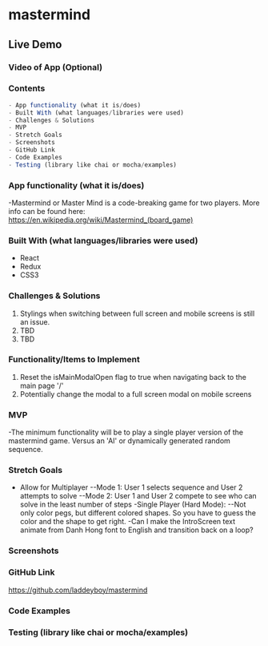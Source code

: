 # mastermind

## Live Demo

### Video of App (Optional)

### Contents

```javascript
- App functionality (what it is/does)
- Built With (what languages/libraries were used)
- Challenges & Solutions
- MVP
- Stretch Goals
- Screenshots
- GitHub Link
- Code Examples
- Testing (library like chai or mocha/examples)
```

### App functionality (what it is/does)

-Mastermind or Master Mind is a code-breaking game for two players.  More info can be found here: <https://en.wikipedia.org/wiki/Mastermind_(board_game)>

### Built With (what languages/libraries were used)

- React
- Redux
- CSS3

### Challenges & Solutions

1) Stylings when switching between full screen and mobile screens is still an issue.
2) TBD
3) TBD

### Functionality/Items to Implement

1) Reset the isMainModalOpen flag to true when navigating back to the main page '/'
2) Potentially change the modal to a full screen modal on mobile screens

### MVP

-The minimum functionality will be to play a single player version of the mastermind game.  Versus an 'AI' or dynamically generated random sequence.  

### Stretch Goals

- Allow for Multiplayer
--Mode 1: User 1 selects sequence and User 2 attempts to solve
--Mode 2: User 1 and User 2 compete to see who can solve in the least number of steps
-Single  Player (Hard Mode):
--Not only color pegs, but different colored shapes. So you have to guess the color and the shape to get right.
-Can I make the IntroScreen text animate from Danh Hong font to English and transition back on a loop?

### Screenshots

### GitHub Link

<https://github.com/laddeyboy/mastermind>

### Code Examples

### Testing (library like chai or mocha/examples)